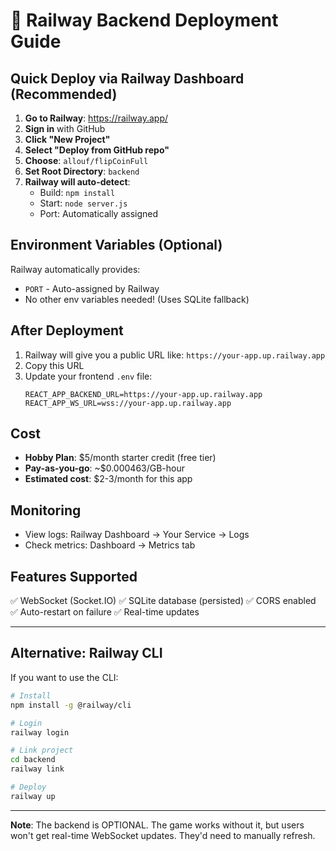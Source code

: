# 🚂 Railway Backend Deployment Guide

## Quick Deploy via Railway Dashboard (Recommended)

1. **Go to Railway**: https://railway.app/
2. **Sign in** with GitHub
3. **Click "New Project"**
4. **Select "Deploy from GitHub repo"**
5. **Choose**: `allouf/flipCoinFull`
6. **Set Root Directory**: `backend`
7. **Railway will auto-detect**:
   - Build: `npm install`
   - Start: `node server.js`
   - Port: Automatically assigned

## Environment Variables (Optional)

Railway automatically provides:
- `PORT` - Auto-assigned by Railway
- No other env variables needed! (Uses SQLite fallback)

## After Deployment

1. Railway will give you a public URL like: `https://your-app.up.railway.app`
2. Copy this URL
3. Update your frontend `.env` file:
   ```
   REACT_APP_BACKEND_URL=https://your-app.up.railway.app
   REACT_APP_WS_URL=wss://your-app.up.railway.app
   ```

## Cost

- **Hobby Plan**: $5/month starter credit (free tier)
- **Pay-as-you-go**: ~$0.000463/GB-hour
- **Estimated cost**: $2-3/month for this app

## Monitoring

- View logs: Railway Dashboard → Your Service → Logs
- Check metrics: Dashboard → Metrics tab

## Features Supported

✅ WebSocket (Socket.IO)
✅ SQLite database (persisted)
✅ CORS enabled
✅ Auto-restart on failure
✅ Real-time updates

---

## Alternative: Railway CLI

If you want to use the CLI:

```bash
# Install
npm install -g @railway/cli

# Login
railway login

# Link project
cd backend
railway link

# Deploy
railway up
```

---

**Note**: The backend is OPTIONAL. The game works without it, but users won't get real-time WebSocket updates. They'd need to manually refresh.
